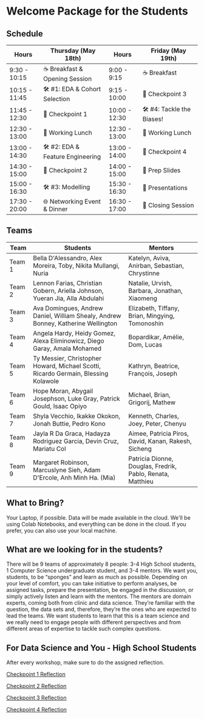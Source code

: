 # Welcome Package for the Students

## Schedule

| **Hours** | **Thursday (May 18th)** | **Hours** | **Friday (May 19th)** |
|-------|------------------|-------|----------------|
| 9:30 - 10:15  | ☕ Breakfast & Opening Session |  9:00 - 9:15 | ☕ Breakfast |
| 10:15 - 11:45 | 🛠️ #1: EDA & Cohort Selection | 9:15 - 10:00 | 🚩 Checkpoint 3 |
| 11:45 - 12:30 | 🚩 Checkpoint 1  | 10:00 - 12:30 | 🛠️ #4: Tackle the Biases! |
| 12:30 - 13:00 | 🍔 Working Lunch | 12:30 - 13:00 | 🍕 Working Lunch |
| 13:00 - 14:30 | 🛠️ #2: EDA & Feature Engineering | 13:00 - 14:00 | 🚩 Checkpoint 4 |
| 14:30 - 15:00 | 🚩 Checkpoint 2 | 14:00 - 15:00 | 📝 Prep Slides |
| 15:00 - 16:30 | 🛠️ #3: Modelling | 15:30 - 16:30 | 🎤 Presentations |
| 17:30 - 20:00 | 🌐 Networking Event & Dinner | 16:30 - 17:00 | 👋 Closing Session |

## Teams
| Team | Students | Mentors | 
| -- | -- | -- |
| Team 1 | Bella D'Alessandro, Alex Moreira, Toby, Nikita Mullangi, Nuria | Katelyn, Aviva, Anirban, Sebastian, Chrystinne |
| Team 2 | Lennon Farias, Christian Gobern, Ariella Johnson, Yueran Jia, Alla Abdulahi | Natalie, Urvish, Barbara, Jonathan, Xiaomeng |
| Team 3 | Ava Domingues, Andrew Daniel, William Shealy, Andrew Bonney, Katherine Wellington | Elizabeth, Tiffany, Brian, Mingying, Tomonoshin |
| Team 4 | Angela Hardy, Heidy Gomez, Alexa Eliminowicz, Diego Garay, Amala Mohamed | Bopardikar, Amélie, Dom, Lucas  |
| Team 5 | Ty Messier, Christopher Howard, Michael Scotti, Ricardo Germain, Blessing Kolawole | Kathryn, Beatrice, François, Joseph  |
| Team 6 | Hope Moran, Abygail Josephson, Luke Gray, Patrick Gould, Isaac Opiyo| Michael, Brian, Grigorij, Mathew |
| Team 7 | Shyla Vecchio, Ikakke Okokon, Jonah Buttie, Pedro Kono | Kenneth, Charles, Joey, Peter, Chenyu |
| Team 8 | Jayla R Da Graca, Hadayza Rodriguez Garcia, Devin Cruz, Mariatu Col| Aimee, Patricia Piros, David, Kanan, Rakesh, Sicheng |
| Team 9 | Margaret Robinson, Marcuslyne Sieh, Adam D'Ercole, Anh Minh Ha. (Mia) | Patricia Dionne, Douglas, Fredrik, Pablo, Renata, Matthieu  |


## What to Bring?
Your Laptop, if possible. Data will be made available in the cloud. We'll be using Colab Notebooks, and everything can be done in the cloud. If you prefer, you can also use your local machine.

## What are we looking for in the students?
There will be 9 teams of approximately 8 people: 3-4 High School students, 1 Computer Science undergraduate student, and 3-4 mentors. We want you, students, to be “sponges” and learn as much as possible. Depending on your level of comfort, you can take initiative to perform analyses, be assigned tasks, prepare the presentation, be engaged in the discussion, or simply actively listen and learn with the mentors. The mentors are domain experts, coming both from clinic and data science. They’re familiar with the question, the data sets and, therefore, they’re the ones who are expected to lead the teams. We want students to learn that this is a team science and we really need to engage people with different perspectives and from different areas of expertise to tackle such complex questions.

## For Data Science and You - High School Students
After every workshop, make sure to do the assigned reflection. 

[Checkpoint 1 Reflection](https://bit.ly/datathoncheck1)

[Checkpoint 2 Reflection](https://bit.ly/datathoncheck2)

[Checkpoint 3 Reflection](https://bit.ly/datathoncheck3)

[Checkpoint 4 Reflection](https://bit.ly/datathoncheck4)
